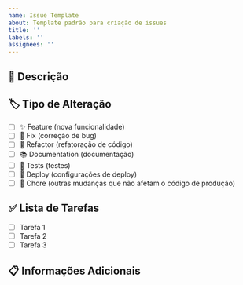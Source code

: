 ```yaml
---
name: Issue Template
about: Template padrão para criação de issues
title: ''
labels: ''
assignees: ''
---
```


## 📝 Descrição
<!-- Descreva claramente o que precisa ser feito, qual problema está sendo resolvido ou que funcionalidade está sendo solicitada -->


## 🏷️ Tipo de Alteração
<!-- Marque com um X a opção correspondente -->

- [ ] ✨ Feature (nova funcionalidade)
- [ ] 🐛 Fix (correção de bug)
- [ ] 🔧 Refactor (refatoração de código)
- [ ] 📚 Documentation (documentação)
- [ ] 🧪 Tests (testes)
- [ ] 🚀 Deploy (configurações de deploy)
- [ ] 🔧 Chore (outras mudanças que não afetam o código de produção)

## ✅ Lista de Tarefas
<!-- Liste as tarefas que precisam ser realizadas para resolver esta issue -->

- [ ] Tarefa 1
- [ ] Tarefa 2
- [ ] Tarefa 3

## 📋 Informações Adicionais
<!-- Adicione qualquer contexto adicional, capturas de tela, ou referências que possam ajudar -->
